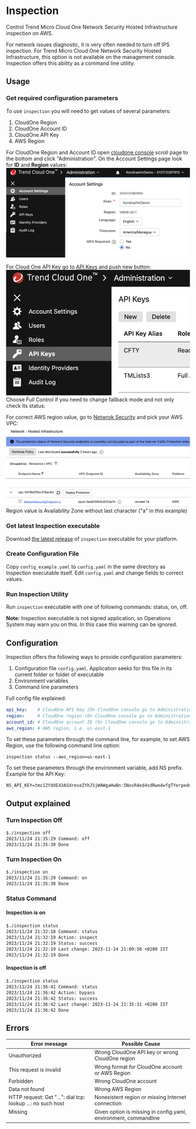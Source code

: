 # Inspection

Control Trend Micro Cloud One Network Security Hosted Infrastructure inspection on AWS.

For network issues diagnostic, it is very often needed to turn off IPS inspection. For Trend Micro Cloud One Network Security Hosted Infrastructure, this option is not available on the management console. Inspection offers this ability as a command line utility.

## Usage 

### Get required configuration parameters
To use ```inspection``` you will need to get values of several parameters:
1. CloudOne Region
2. CloudOne Account ID
3. CloudOne API Key
4. AWS Region

For CloudOne Region and Account ID open [cloudone console](https://cloudone.trendmicro.com/home) scroll page to the bottom and click "Administration". On the Account Settings page look for **ID** and **Region** values:
![CloudOne console image](images/administration.png?raw=true)

For Cloud One API Key go to [API Keys](https://cloudone.trendmicro.com/administration/account-properties) and push new button:
![CloudOne console image](images/apikeys.png?raw=true)
 Choose Full Control if you need to change fallback mode and not only check its status:

For correct AWS region value, go to [Netwrok Security](https://cloudone) and pick your AWS VPC:
![CloudOne console image](images/region.png?raw=true)
Region value is Availability Zone without last character ("a" in this example)

### Get latest Inspection executable
Download [the latest release](https://github.com/mpkondrashin/inspection/releases/latest) of ```inspection``` executable for your platform.

### Create Configuration File
Copy ```config_example.yaml``` to ```config.yaml``` in the same directory as Inspection executable itself. Edit ```config.yaml``` and change fields to correct values. 

### Run Inspection Utility
Run ```inspection``` executable with one of following commands: status, on, off.

**Note:** Inspection executable is not signed application, so Operations System may warn you on this. In this case this warning can be ignored.

## Configuration
Inspection offers the following ways to provide configuration parameters:
1. Configuration file ```config.yaml```. Application seeks for this file in its current folder or folder of executable
2. Environment variables
3. Command line parameters

Full config file explained:
```yaml
api_key:    # CloudOne API key (On CloudOne console go to Administration->API Keys->New)
region:     # CloudOne region (On CloudOne console go to Administration-Account Settings->Region)
account_id: # CloudOne account ID (On CloudOne console go to Administration-Account Settings->ID)
aws_region: # AWS region, i.e. us-east-1
```

To set these parameters through the command line, for example, to set AWS Region, use the following command line option:
```commandline 
inspection status --aws_region=us-east-1
```

To set these parameters through the environment variable, add NS prefix. Example for the API Key:
```commandline
NS_API_KEY=tmc12YddE43ASdreseZYhJ5jWAWgaHwBn:5NosR4ed4sdRwe4wfgTYerpedqexms3D14XdqAd8Q5vjcc62irGPHG2weWnh
```

## Output explained

### Turn Inspection Off
```commandline
$./inspection off
2023/11/24 21:35:29 Command: off
2023/11/24 21:35:30 Done
```
### Turn Inspection On
```commandline
$./inspection on
2023/11/24 21:35:29 Command: on
2023/11/24 21:35:30 Done
```

### Status Command

#### Inspection is on

```commandline
$./inspection status
2023/11/24 21:32:18 Command: status
2023/11/24 21:32:19 Action: inspect
2023/11/24 21:32:19 Status: success
2023/11/24 21:32:19 Last change: 2023-11-24 21:09:50 +0200 IST
2023/11/24 21:32:19 Done
```

#### Inspection is off

```commandline
$./inspection status
2023/11/24 21:36:41 Command: status
2023/11/24 21:36:42 Action: bypass
2023/11/24 21:36:42 Status: success
2023/11/24 21:36:42 Last change: 2023-11-24 21:35:31 +0200 IST
2023/11/24 21:36:42 Done
```

## Errors

| Error message                                               | Possible Cause                                                              |
|-------------------------------------------------------------|-----------------------------------------------------------------------------|
| Unauthorized                                                | Wrong CloudOne API key or wrong CloudOne region                             |
| This request is invalid                                     | Wrong format for CloudOne account or AWS Region                             |
| Forbidden                                                   | Wrong CloudOne account                                                      |
| Data not found                                              | Wrong AWS Region                                                            |
| HTTP request: Get "...": dial tcp: lookup ...: no such host | Nonexistent region or missing Internet connection                           |
| Missing <option name>                                       | Given option is missing in config.yaml, environment, commandline            |
